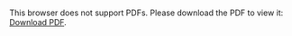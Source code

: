 <object data="christ-in-song/CIS1908pdfs/782.pdf" type="application/pdf" width="100%" height="1024px">
    <embed src="christ-in-song/CIS1908pdfs/782.pdf">
        <p>This browser does not support PDFs. Please download the PDF to view it: <a href="christ-in-song/CIS1908pdfs/782.pdf">Download PDF</a>.</p>
    </embed>
</object>
